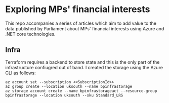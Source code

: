 # Exploring MPs' financial interests

This repo accompanies a series of articles which aim to add value to the data published by Parliament about MPs' financial interests using Azure and .NET core technologies.

## Infra

Terraform requires a backend to store state and this is the only part of the infrastructure confiugred out of band.  I created the storage using the Azure CLI as follows:
```
az account set --subscription <<SubscriptionId>>
az group create --location uksouth --name bpinfrastorage
az storage account create --name bpinfrastorageact --resource-group bpinfrastorage --location uksouth --sku Standard_LRS
```

